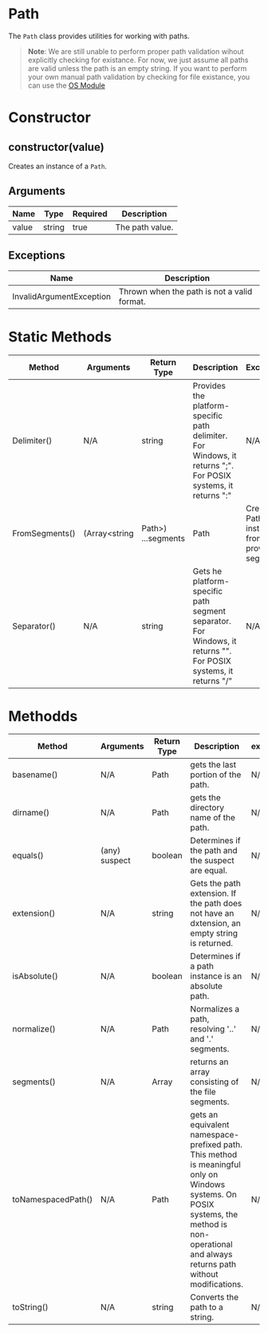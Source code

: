 # Path
The `Path` class provides utilities for working with paths.

> **Note**: We are still unable to perform proper path validation wihout explicitly checking for existance. For now, we just assume all paths are valid
> unless the path is an empty string. If you want to perform your own manual path validation by checking for file existance, you can use the [OS Module](./../../../os/README.md)

# Constructor
## constructor(value)
Creates an instance of a `Path`.

## Arguments
| **Name** | **Type** | **Required** | **Description** |
| ----------- | ----------- | ----------- | ----------- |
| value | string | true | The path value. | 

## Exceptions
| **Name** | **Description** |
| ----------- | ----------- |
| InvalidArgumentException | Thrown when the path is not a valid format. |

# Static Methods
| **Method** | **Arguments** | **Return Type** | **Description** | **Exceptions** |
| ----------- | ----------- | ----------- | ----------- | ----------- | 
| Delimiter() | N/A | string | Provides the platform-specific path delimiter. For Windows, it returns ";". For POSIX systems, it returns ":" | N/A |
| FromSegments() | (Array<string|Path>) ...segments | Path | Creates a Path instance from the provided segments. | N/A |
| Separator() | N/A | string | Gets he platform-specific path segment separator. For Windows, it returns "\". For POSIX systems, it returns "/" | N/A |

# Methodds
| **Method** | **Arguments** | **Return Type** | **Description** | **exceptions** |
| ----------- | ----------- | ----------- | ----------- | ----------- |
| basename() | N/A | Path | gets the last portion of the path. | N/A |
| dirname() | N/A | Path | gets the directory name of the path.| N/A |
| equals() | (any) suspect | boolean | Determines if the path and the suspect are equal. | N/A |
| extension() | N/A | string | Gets the path extension. If the path does not have an dxtension, an empty string is returned. | N/A |
| isAbsolute() | N/A | boolean | Determines if a path instance is an absolute path. | N/A |
| normalize() | N/A | Path | Normalizes a path, resolving '..' and '.' segments. | N/A |
| segments() | N/A | Array<string> | returns an array consisting of the file segments. | N/A |
| toNamespacedPath() | N/A | Path | gets an equivalent namespace-prefixed path. This method is meaningful only on Windows systems. On POSIX systems, the method is non-operational and always returns path without modifications. | N/A |
| toString() | N/A | string | Converts the path to a string. | N/A |